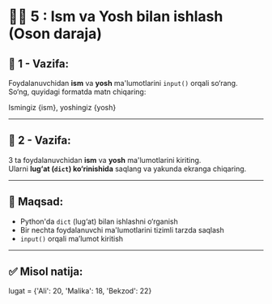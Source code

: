 # 🧑‍💻 5 : Ism va Yosh bilan ishlash (Oson daraja)

## 🔹 1 - Vazifa:
Foydalanuvchidan **ism** va **yosh** ma'lumotlarini `input()` orqali so‘rang.  
So‘ng, quyidagi formatda matn chiqaring:

Ismingiz {ism}, yoshingiz {yosh}

---

## 🔹 2 - Vazifa:
3 ta foydalanuvchidan **ism** va **yosh** ma'lumotlarini kiriting.  
Ularni **lug‘at (`dict`) ko‘rinishida** saqlang va yakunda ekranga chiqaring.

---

## 🎯 Maqsad:
- Python'da `dict` (lug‘at) bilan ishlashni o‘rganish
- Bir nechta foydalanuvchi ma'lumotlarini tizimli tarzda saqlash
- `input()` orqali ma’lumot kiritish

---

## ✅ Misol natija:
lugat = {'Ali': 20, 'Malika': 18, 'Bekzod': 22}
